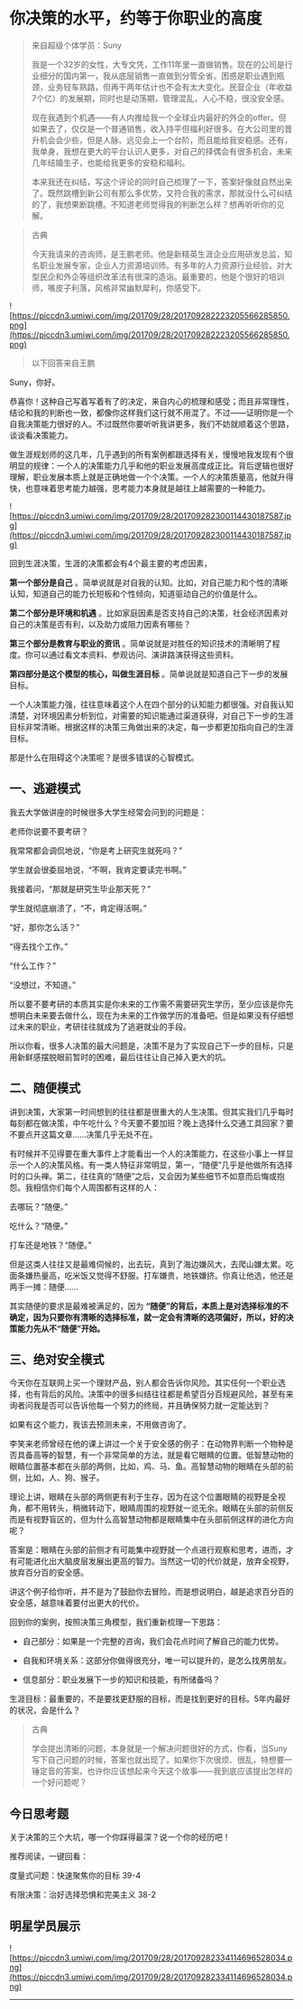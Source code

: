 # 你决策的水平，约等于你职业的高度

> 来自超级个体学员：Suny
> 
> 我是一个32岁的女性，大专文凭，工作11年里一直做销售。现在的公司是行业细分的国内第一，我从底层销售一直做到分管全省。困惑是职业遇到瓶颈，业务轻车熟路，但再干两年估计也不会有太大变化。民营企业（年收益7个亿）的发展期，同时也是动荡期，管理混乱，人心不稳，很没安全感。
> 
> 
> 
> 
> 
> 现在我遇到个机遇——有人内推给我一个全球业内最好的外企的offer。但如果去了，仅仅是一个普通销售，收入持平但福利好很多。在大公司里的晋升机会会少些，但是人脉、远见会上一个台阶，而且能给我安稳感。还有，我单身，我想在更大的平台认识人更多，对自己的择偶会有很多机会，未来几年结婚生子，也能给我更多的安稳和福利。
> 
> 
> 
> 本来我还在纠结，写这个评论的同时自己梳理了一下，答案好像就自然出来了。既然跳槽到新公司有那么多优势，又符合我的需求，那就没什么可纠结的了，我想果断跳槽。不知道老师觉得我的判断怎么样？想再听听你的见解。

> 古典
> 
> 今天我请来的咨询师，是王鹏老师。他是新精英生涯企业应用研发总监，知名职业发展专家，企业人力资源培训师。有多年的人力资源行业经验，对大型民企和外企等组织改革法有很深的造诣。最重要的，他是个很好的培训师，嘴皮子利落，风格非常幽默犀利，你感受下。

![https://piccdn3.umiwi.com/img/201709/28/201709282223205566285850.png](https://piccdn3.umiwi.com/img/201709/28/201709282223205566285850.png)

> 以下回答来自王鹏

Suny，你好。

恭喜你！这种自己写着写着有了的决定，来自内心的梳理和感受；而且非常理性，结论和我的判断也一致，都像你这样我们这行就不用混了。不过——证明你是一个自我决策能力很好的人。不过既然你要听听我讲更多，我们不妨就顺着这个思路，谈谈看决策能力。

做生涯规划师的这几年，几乎遇到的所有案例都跟选择有关，慢慢地我发现有个很明显的规律：一个人的决策能力几乎和他的职业发展高度成正比。背后逻辑也很好理解，职业发展本质上就是正确地做一个个决策。一个人的决策质量高，他就升得快，也意味着思考能力越强，思考能力本身就是越往上越需要的一种能力。

![https://piccdn3.umiwi.com/img/201709/28/201709282300114430187587.jpg](https://piccdn3.umiwi.com/img/201709/28/201709282300114430187587.jpg)

回到生涯决策，生涯的决策都会有4个最主要的考虑因素，

 **第一个部分是自己** 。简单说就是对自我的认知。比如，对自己能力和个性的清晰认知，知道自己的能力长短板和个性倾向，知道驱动自己的价值是什么。

 **第二个部分是环境和机遇** 。比如家庭因素是否支持自己的决策，社会经济因素对自己的决策是否有利，以及助力或阻力因素有哪些？

 **第三个部分是教育与职业的资讯** 。简单说就是对胜任的知识技术的清晰明了程度。你可以通过看文本资料、参观访问、演讲路演获得这些资料。

 **第四部分是这个模型的核心，叫做生涯目标** 。简单说就是知道自己下一步的发展目标。

一个人决策能力强，往往意味着这个人在四个部分的认知能力都很强。对自我认知清楚，对环境因素分析到位，对需要的知识能通过渠道获得，对自己下一步的生涯目标非常清晰。根据这样的决策三角做出来的决定，每一步都更加指向自己的生涯目标。

那是什么在阻碍这个决策呢？是很多错误的心智模式。

## 一、逃避模式

我去大学做讲座的时候很多大学生经常会问到的问题是：

老师你说要不要考研？

我常常都会调侃地说，“你是考上研究生就死吗？”

学生就会很委屈地说，“不啊，我肯定要读完书啊。”

我接着问，“那就是研究生毕业那天死？”

学生就彻底崩溃了，“不，肯定得活啊。”

“好，那你怎么活？”

“得去找个工作。”

“什么工作？”

“没想过，不知道。”

所以要不要考研的本质其实是你未来的工作需不需要研究生学历，至少应该是你先想明白未来要去做什么，现在为未来的工作做学历的准备吧。但是如果没有仔细想过未来的职业，考研往往就成为了逃避就业的手段。

所以你看，很多人决策的最大问题是，决策不是为了实现自己下一步的目标，只是用新鲜感摆脱眼前暂时的困难，最后往往让自己掉入更大的坑。

## 二、随便模式

讲到决策，大家第一时间想到的往往都是很重大的人生决策。但其实我们几乎每时每刻都在做决策，中午吃什么？今天要不要加班？晚上选择什么交通工具回家？要不要点开这篇文章……决策几乎无处不在。

有时候并不见得要在重大事件上才能看出一个人的决策能力，在这些小事上一样显示一个人的决策风格。有一类人特征非常明显，第一，“随便”几乎是他做所有选择时的口头禅。第二，往往真的“随便”之后，又会因为某些细节不如意而后悔或抱怨。我相信你们每个人周围都有这样的人：

去哪玩？“随便。”

吃什么？“随便。”

打车还是地铁？“随便。”

但是这类人往往又是最难伺候的，出去玩，真到了海边嫌风大，去爬山嫌太累。吃面条嫌热量高，吃米饭又觉得不舒服。打车嫌贵，地铁嫌挤。你真让他选，他还是两手一摊：随便……

其实随便的要求是最难被满足的，因为 **“随便”的背后，本质上是对选择标准的不确定，因为只要你有清晰的选择标准，就一定会有清晰的选项偏好，所以，好的决策能力先从不“随便”开始。**

## 三、绝对安全模式

今天你在互联网上买一个理财产品，别人都会告诉你风险。其实任何一个职业选择，也有背后的风险。决策中的很多纠结往往都是希望百分百规避风险，甚至有来询者问我是否可以告诉他每一个努力的终局，并且确保努力就一定能达到？

如果有这个能力，我该去预测未来，不用做咨询了。

李笑来老师曾经在他的课上讲过一个关于安全感的例子：在动物界判断一个物种是否具备高等的智慧，有一个非常简单的方法，就是看它眼睛的位置。低智慧动物的眼睛位置基本都在头部的两侧，比如，鸡、马、鱼。高智慧动物的眼睛在头部的前侧，比如，人、狗、猴子。

理论上讲，眼睛在头部的两侧更有利于生存，因为在这个位置眼睛的视野是全视角，都不用转头，稍微转动下，眼睛周围的视野就一览无余。眼睛在头部的前侧反而是有视野盲区的，但为什么高智慧动物都是眼睛集中在头部前侧这样的进化方向呢？

答案是：眼睛在头部的前侧才有可能集中视野就一个点进行观察和思考，进而，才有可能进化出大脑皮层发展出更高的智力。当然这一切的代价就是，放弃全视野，放弃百分百的安全感。

讲这个例子给你听，并不是为了鼓励你去冒险，而是想说明白，越是追求百分百的安全感，越意味着要付出更大的代价。

回到你的案例，按照决策三角模型，我们重新梳理一下思路：

* 自己部分：如果是一个完整的咨询，我们会花点时间了解自己的能力优势。

* 自我和环境关系：这部分你做得很充分，唯一可以提升的，是怎么找男朋友。

* 信息部分：职业发展下一步的知识和技能，有所储备吗？

生涯目标：最重要的，不是要找更舒服的目标，而是找到更好的目标。5年内最好的状况，会是什么？ 

> 古典
> 
> 学会提出清晰的问题，本身就是一个解决问题很好的方式，你看，当Suny写下自己问题的时候，答案也就出现了。如果你下次很烦、很乱，特想要一锤定音的答案，也许你应该想起来今天这个故事——我到底应该提出怎样的一个好问题呢？

## 今日思考题

关于决策的三个大坑，哪一个你踩得最深？说一个你的经历吧！

推荐阅读，一键回看：

度量式问题：快速聚焦你的目标 39-4

有限决策：治好选择恐惧和完美主义 38-2

## 明星学员展示

![https://piccdn3.umiwi.com/img/201709/28/201709282334114696528034.png](https://piccdn3.umiwi.com/img/201709/28/201709282334114696528034.png)

---
